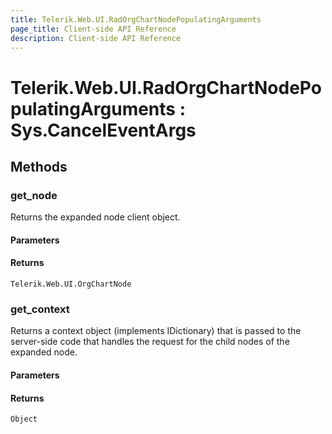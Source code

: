 ```yaml
---
title: Telerik.Web.UI.RadOrgChartNodePopulatingArguments
page_title: Client-side API Reference
description: Client-side API Reference
---
```


# Telerik.Web.UI.RadOrgChartNodePopulatingArguments : Sys.CancelEventArgs 

## Methods

### get_node

Returns the expanded node client object. 

#### Parameters

#### Returns

`Telerik.Web.UI.OrgChartNode` 

### get_context

Returns a context object (implements IDictionary) that is passed to the server-side code that handles the request for the child nodes of the expanded node. 

#### Parameters

#### Returns

`Object`
